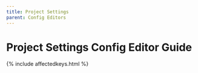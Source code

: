 ```yaml
---
title: Project Settings
parent: Config Editors
---
```

# Project Settings Config Editor Guide

{% include affectedkeys.html %}